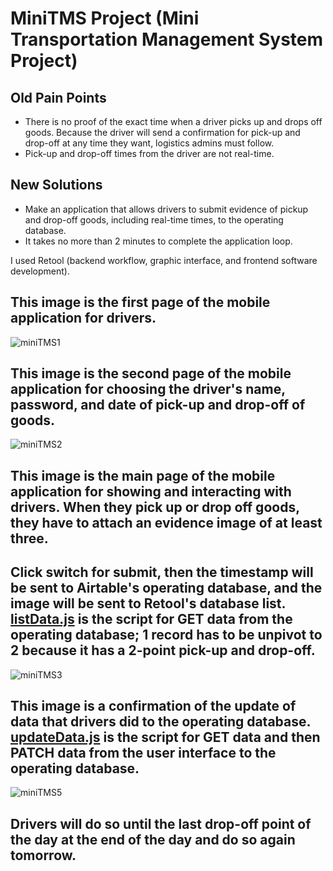 # MiniTMS Project (Mini Transportation Management System Project)
## Old Pain Points
  - There is no proof of the exact time when a driver picks up and drops off goods. Because the driver will send a confirmation for pick-up and drop-off at any time they want, logistics admins must follow.
  - Pick-up and drop-off times from the driver are not real-time.

## New Solutions
  - Make an application that allows drivers to submit evidence of pickup and drop-off goods, including real-time times, to the operating database.
  - It takes no more than 2 minutes to complete the application loop.

I used Retool (backend workflow, graphic interface, and frontend software development).

## This image is the first page of the mobile application for drivers.

![miniTMS1](https://github.com/petchanawat/MiniTMS/assets/158483894/9cdb4d48-575f-48d5-a7ae-2c296f01a8bd)


## This image is the second page of the mobile application for choosing the driver's name, password, and date of pick-up and drop-off of goods.

![miniTMS2](https://github.com/petchanawat/MiniTMS/assets/158483894/f9c894e0-946a-4ed9-8d46-8a6ab09a6cf6)


## This image is the main page of the mobile application for showing and interacting with drivers. When they pick up or drop off goods, they have to attach an evidence image of at least three.
## Click switch for submit, then the timestamp will be sent to Airtable's operating database, and the image will be sent to Retool's database list. [listData.js](https://github.com/petchanawat/MiniTMS/blob/main/listData.js) is the script for GET data from the operating database; 1 record has to be unpivot to 2 because it has a 2-point pick-up and drop-off.

![miniTMS3](https://github.com/petchanawat/MiniTMS/assets/158483894/8402612c-ef8c-4249-945a-c5f1155c1b48)


## This image is a confirmation of the update of data that drivers did to the operating database. [updateData.js](https://github.com/petchanawat/MiniTMS/blob/main/updateData.js) is the script for GET data and then PATCH data from the user interface to the operating database.

 ![miniTMS5](https://github.com/petchanawat/MiniTMS/assets/158483894/f876ccf1-2fc9-41e9-a1b1-8166095465e7)


## Drivers will do so until the last drop-off point of the day at the end of the day and do so again tomorrow.







